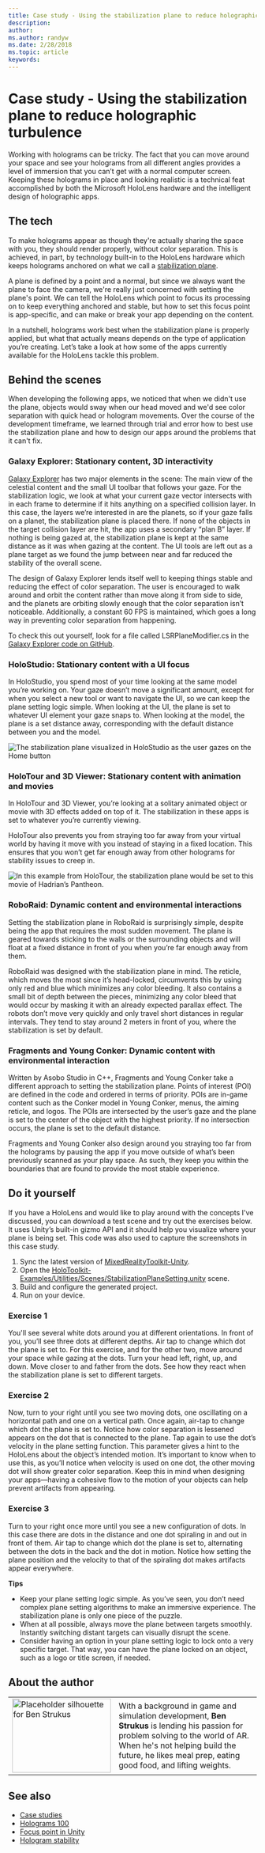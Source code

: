 ```yaml
---
title: Case study - Using the stabilization plane to reduce holographic turbulence
description: 
author: 
ms.author: randyw
ms.date: 2/28/2018
ms.topic: article
keywords: 
---
```




# Case study - Using the stabilization plane to reduce holographic turbulence

Working with holograms can be tricky. The fact that you can move around your space and see your holograms from all different angles provides a level of immersion that you can’t get with a normal computer screen. Keeping these holograms in place and looking realistic is a technical feat accomplished by both the Microsoft HoloLens hardware and the intelligent design of holographic apps.

## The tech

To make holograms appear as though they're actually sharing the space with you, they should render properly, without color separation. This is achieved, in part, by technology built-in to the HoloLens hardware which keeps holograms anchored on what we call a [stabilization plane](hologram-stability.md#stabilization-plane).

A plane is defined by a point and a normal, but since we always want the plane to face the camera, we're really just concerned with setting the plane's point. We can tell the HoloLens which point to focus its processing on to keep everything anchored and stable, but how to set this focus point is app-specific, and can make or break your app depending on the content.

In a nutshell, holograms work best when the stabilization plane is properly applied, but what that actually means depends on the type of application you’re creating. Let’s take a look at how some of the apps currently available for the HoloLens tackle this problem.

## Behind the scenes

When developing the following apps, we noticed that when we didn't use the plane, objects would sway when our head moved and we'd see color separation with quick head or hologram movements. Over the course of the development timeframe, we learned through trial and error how to best use the stabilization plane and how to design our apps around the problems that it can't fix.

### Galaxy Explorer: Stationary content, 3D interactivity

[Galaxy Explorer](galaxy-explorer.md) has two major elements in the scene: The main view of the celestial content and the small UI toolbar that follows your gaze. For the stabilization logic, we look at what your current gaze vector intersects with in each frame to determine if it hits anything on a specified collision layer. In this case, the layers we’re interested in are the planets, so if your gaze falls on a planet, the stabilization plane is placed there. If none of the objects in the target collision layer are hit, the app uses a secondary “plan B” layer. If nothing is being gazed at, the stabilization plane is kept at the same distance as it was when gazing at the content. The UI tools are left out as a plane target as we found the jump between near and far reduced the stability of the overall scene.

The design of Galaxy Explorer lends itself well to keeping things stable and reducing the effect of color separation. The user is encouraged to walk around and orbit the content rather than move along it from side to side, and the planets are orbiting slowly enough that the color separation isn’t noticeable. Additionally, a constant 60 FPS is maintained, which goes a long way in preventing color separation from happening.

To check this out yourself, look for a file called LSRPlaneModifier.cs in the [Galaxy Explorer code on GitHub](https://github.com/Microsoft/GalaxyExplorer/tree/master/Assets/Scripts/Utilities).

### HoloStudio: Stationary content with a UI focus

In HoloStudio, you spend most of your time looking at the same model you’re working on. Your gaze doesn’t move a significant amount, except for when you select a new tool or want to navigate the UI, so we can keep the plane setting logic simple. When looking at the UI, the plane is set to whatever UI element your gaze snaps to. When looking at the model, the plane is a set distance away, corresponding with the default distance between you and the model.

![The stabilization plane visualized in HoloStudio as the user gazes on the Home button](images/holostudio-stabilization-plane-500px.png)

### HoloTour and 3D Viewer: Stationary content with animation and movies

In HoloTour and 3D Viewer, you’re looking at a solitary animated object or movie with 3D effects added on top of it. The stabilization in these apps is set to whatever you’re currently viewing.

HoloTour also prevents you from straying too far away from your virtual world by having it move with you instead of staying in a fixed location. This ensures that you won’t get far enough away from other holograms for stability issues to creep in.

![In this example from HoloTour, the stabilization plane would be set to this movie of Hadrian’s Pantheon.](images/holotour-stabilization-plane-500px.jpg)

### RoboRaid: Dynamic content and environmental interactions

Setting the stabilization plane in RoboRaid is surprisingly simple, despite being the app that requires the most sudden movement. The plane is geared towards sticking to the walls or the surrounding objects and will float at a fixed distance in front of you when you’re far enough away from them.

RoboRaid was designed with the stabilization plane in mind. The reticle, which moves the most since it’s head-locked, circumvents this by using only red and blue which minimizes any color bleeding. It also contains a small bit of depth between the pieces, minimizing any color bleed that would occur by masking it with an already expected parallax effect. The robots don’t move very quickly and only travel short distances in regular intervals. They tend to stay around 2 meters in front of you, where the stabilization is set by default.

### Fragments and Young Conker: Dynamic content with environmental interaction

Written by Asobo Studio in C++, Fragments and Young Conker take a different approach to setting the stabilization plane. Points of interest (POI) are defined in the code and ordered in terms of priority. POIs are in-game content such as the Conker model in Young Conker, menus, the aiming reticle, and logos. The POIs are intersected by the user’s gaze and the plane is set to the center of the object with the highest priority. If no intersection occurs, the plane is set to the default distance.

Fragments and Young Conker also design around you straying too far from the holograms by pausing the app if you move outside of what’s been previously scanned as your play space. As such, they keep you within the boundaries that are found to provide the most stable experience.

## Do it yourself

If you have a HoloLens and would like to play around with the concepts I've discussed, you can download a test scene and try out the exercises below. It uses Unity’s built-in gizmo API and it should help you visualize where your plane is being set. This code was also used to capture the screenshots in this case study.
1. Sync the latest version of [MixedRealityToolkit-Unity](https://github.com/Microsoft/MixedRealityToolkit-Unity).
2. Open the [HoloToolkit-Examples/Utilities/Scenes/StabilizationPlaneSetting.unity](https://github.com/Microsoft/MixedRealityToolkit-Unity/blob/master/Assets/HoloToolkit-Examples/Utilities/Scenes/StabilizationPlaneSetting.unity) scene.
3. Build and configure the generated project.
4. Run on your device.

### Exercise 1

You'll see several white dots around you at different orientations. In front of you, you’ll see three dots at different depths. Air tap to change which dot the plane is set to. For this exercise, and for the other two, move around your space while gazing at the dots. Turn your head left, right, up, and down. Move closer to and father from the dots. See how they react when the stabilization plane is set to different targets.

### Exercise 2

Now, turn to your right until you see two moving dots, one oscillating on a horizontal path and one on a vertical path. Once again, air-tap to change which dot the plane is set to. Notice how color separation is lessened appears on the dot that is connected to the plane. Tap again to use the dot’s velocity in the plane setting function. This parameter gives a hint to the HoloLens about the object’s intended motion. It’s important to know when to use this, as you’ll notice when velocity is used on one dot, the other moving dot will show greater color separation. Keep this in mind when designing your apps—having a cohesive flow to the motion of your objects can help prevent artifacts from appearing.

### Exercise 3

Turn to your right once more until you see a new configuration of dots. In this case there are dots in the distance and one dot spiraling in and out in front of them. Air tap to change which dot the plane is set to, alternating between the dots in the back and the dot in motion. Notice how setting the plane position and the velocity to that of the spiraling dot makes artifacts appear everywhere.

**Tips**
* Keep your plane setting logic simple. As you’ve seen, you don’t need complex plane setting algorithms to make an immersive experience. The stabilization plane is only one piece of the puzzle.
* When at all possible, always move the plane between targets smoothly. Instantly switching distant targets can visually disrupt the scene.
* Consider having an option in your plane setting logic to lock onto a very specific target. That way, you can have the plane locked on an object, such as a logo or title screen, if needed.

## About the author

<table style="border:0">
<tr>
<td style="border:0"> <img alt="Placeholder silhouette for Ben Strukus" width="200" height="150" src="images/silhouette.png" /></td><td style="border:0"> With a background in game and simulation development, <b>Ben Strukus</b> is lending his passion for problem solving to the world of AR. When he&#39;s not helping build the future, he likes meal prep, eating good food, and lifting weights.</td>
</tr>
</table>



## See also
* [Case studies](category/case-studies.md)
* [Holograms 100](holograms-100.md)
* [Focus point in Unity](focus-point-in-unity.md)
* [Hologram stability](hologram-stability.md)